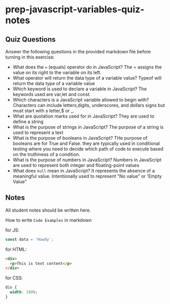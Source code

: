 # prep-javascript-variables-quiz-notes

## Quiz Questions

Answer the following questions in the provided markdown file before turning in this exercise:

- What does the `=` (equals) operator do in JavaScript?
  The = assigns the value on its right to the variable on its left.
- What operator will return the data type of a variable value?
  Typeof will return the data type of a variable value
- Which keyword is used to declare a variable in JavaScript?
  The keywords used are var,let and const.
- Which characters is a JavaScript variable allowed to begin with?
  Characters can include letters,digits, underscores, and dollars signs but must start with s letter,$ or \_.
- What are quotation marks used for in JavaScript?
  They are used to define a string
- What is the purpose of strings in JavaScript?
  The purpose of a string is used to represent a text
- What is the purpose of booleans in JavaScript?
  THe purpose of booleans are for True and False. they are typically used in conditional testing where you need to decide which path of code to execute based on the truthiness of a condition.
- What is the purpose of numbers in JavaScript?
  Numbers in JavaScript are used to represent both integer and floating-point values
- What does `null` mean in JavaScript?
  It represents the absence of a meaningful value. Intentionally used to represent "No value" or 'Empty Value"

## Notes

All student notes should be written here.

How to write `Code Examples` in markdown

for JS:

```javascript
const data = 'Howdy';
```

for HTML:

```html
<div>
  <p>This is text content</p>
</div>
```

for CSS:

```css
div {
  width: 100%;
}
```
